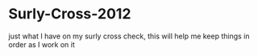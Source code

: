 # Surly-Cross-2012
just what I have on my surly cross check, this will help me keep things in order as I work on it
